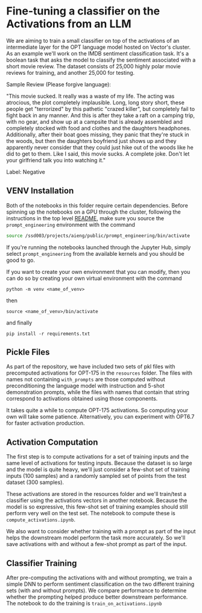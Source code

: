 # Fine-tuning a classifier on the Activations from an LLM

We are aiming to train a small classifier on top of the activations of an intermediate layer for the OPT language model hosted on Vector's cluster. As an example we'll work on the IMDB sentiment classification task. It's a boolean task that asks the model to classify the sentiment associated with a short movie review. The dataset consists of 25,000 highly polar movie reviews for training, and another 25,000 for testing.

Sample Review (Please forgive language):

"This movie sucked. It really was a waste of my life. The acting was atrocious, the plot completely implausible. Long, long story short, these people get "terrorized" by this pathetic "crazed killer", but completely fail to fight back in any manner. And this is after they take a raft on a camping trip, with no gear, and show up at a campsite that is already assembled and completely stocked with food and clothes and the daughters headphones. Additionally, after their boat goes missing, they panic that they're stuck in the woods, but then the daughters boyfriend just shows up and they apparently never consider that they could just hike out of the woods like he did to get to them. Like I said, this movie sucks. A complete joke. Don't let your girlfriend talk you into watching it."

Label: Negative

## VENV Installation

Both of the notebooks in this folder require certain dependencies. Before spinning up the notebooks on a GPU through the cluster, following the instructions in the top level [README](/README.md), make sure you source the `prompt_engineering` environment with the command

```bash
source /ssd003/projects/aieng/public/prompt_engineering/bin/activate
```

If you're running the notebooks launched through the Jupyter Hub, simply select `prompt_engineering` from the available kernels and you should be good to go.

If you want to create your own environment that you can modify, then you can do so by creating your own virtual environment with the command
```
python -m venv <name_of_venv>
```
then
```
source <name_of_venv>/bin/activate
```
and finally
```
pip install -r requirements.txt
```

## Pickle Files

As part of the repository, we have included two sets of pkl files with precomputed activations for OPT-175 in the `resources` folder. The files with names not containing `with_prompts` are those computed without preconditioning the language model with instruction and 5-shot demonstration prompts, while the files with names that contain that string correspond to activations obtained using those components.

It takes quite a while to compute OPT-175 activations. So computing your own will take some patience. Alternatively, you can experiment with OPT6.7 for faster activation production.

## Activation Computation

The first step is to compute activations for a set of training inputs and the same level of activations for testing inputs. Because the dataset is so large and the model is quite heavy, we'll just consider a few-shot set of training inputs (100 samples) and a randomly sampled set of points from the test dataset (300 samples).

These activations are stored in the resources folder and we'll train/test a classifier using the activations vectors in another notebook. Because the model is so expressive, this few-shot set of training examples should still perform very well on the test set. The notebook to compute these is `compute_activations.ipynb`.

We also want to consider whether training with a prompt as part of the input helps the downstream model perform the task more accurately. So we'll save activations with and without a few-shot prompt as part of the input.

## Classifier Training

After pre-computing the activations with and without prompting, we train a simple DNN to perform sentiment classification on the two different training sets (with and without prompts). We compare performance to determine whether the prompting helped produce better downstream performance. The notebook to do the training is `train_on_activations.ipynb`
